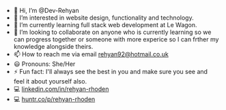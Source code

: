 - 👋 Hi, I’m @Dev-Rehyan
- 👀 I’m interested in website design, functionality and technology.
- 🌱 I’m currently learning full stack web development at Le Wagon.
- 💞️ I’m looking to collaborate on anyone who is currently learning so we can progress together or someone with more experice so I can frther my knowledge alongside theirs.
- 📫 How to reach me via email rehyan92@hotmail.co.uk
- 😃 Pronouns: She/Her
- ⚡ Fun fact: I'll always see the best in you and make sure you see and feel it about yourself also.
- 💻 [linkedin.com/in/rehyan-rhoden](https://www.linkedin.com/in/rehyan-rhoden/)
- 💻 [huntr.co/p/rehyan-rhoden](https://huntr.co/p/rehyan-rhoden)


<!---
Dev-Rehyan/Dev-Rehyan is a ✨ special ✨ repository because its `README.md` (this file) appears on your GitHub profile.
You can click the Preview link to take a look at your changes.
--->
